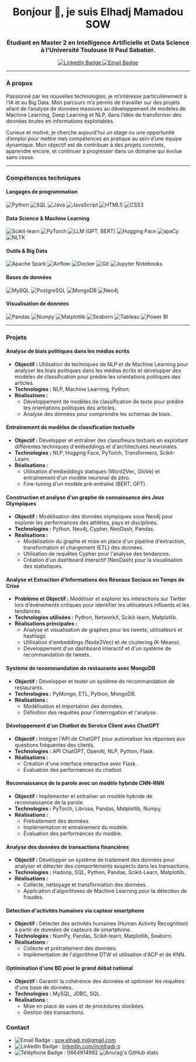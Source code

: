 
<h1 align="center">Bonjour 👋, je suis Elhadj Mamadou SOW</h1>
<h3 align="center">Étudiant en Master 2 en Intelligence Artificielle et Data Science à l'Université Toulouse III Paul Sabatier.</h3>

<p align="center">
  <a href="https://linkedin.com/in/elhadj-s">
    <img src="https://img.shields.io/badge/LinkedIn-0077B5?style=for-the-badge&logo=linkedin&logoColor=white" alt="LinkedIn Badge"/>
  </a>
  <a href="mailto:sow.elhadj.m@gmail.com">
    <img src="https://img.shields.io/badge/Email-D14836?style=for-the-badge&logo=gmail&logoColor=white" alt="Email Badge"/>
  </a>
</p>

---

### À propos 

Passionné par les nouvelles technologies, je m’intéresse particulièrement à l’IA et au Big Data.
Mon parcours m’a permis de travailler sur des projets allant de l’analyse de données massives au développement de modèles de Machine Learning, Deep Learning et NLP, dans l’idée de transformer des données brutes en informations exploitables.

Curieux et motivé, je cherche aujourd’hui un stage ou une opportunité d’emploi pour mettre mes compétences en pratique au sein d’une équipe dynamique. Mon objectif est de contribuer à des projets concrets, apprendre encore, et continuer à progresser dans un domaine qui évolue sans cesse.

---

### Compétences techniques

#### Langages de programmation
<p>
  <img src="https://img.shields.io/badge/Python-3776AB?style=for-the-badge&logo=python&logoColor=white" alt="Python" />
  <img src="https://img.shields.io/badge/SQL-4479A1?style=for-the-badge&logo=mysql&logoColor=white" alt="SQL" />
  <img src="https://img.shields.io/badge/Java-007396?style=for-the-badge&logo=java&logoColor=white" alt="Java" />
  <img src="https://img.shields.io/badge/JavaScript-F7DF1E?style=for-the-badge&logo=javascript&logoColor=black" alt="JavaScript" />
  <img src="https://img.shields.io/badge/HTML5-E34F26?style=for-the-badge&logo=html5&logoColor=white" alt="HTML5" />
  <img src="https://img.shields.io/badge/CSS3-1572B6?style=for-the-badge&logo=css3&logoColor=white" alt="CSS3" />
</p>

#### Data Science & Machine Learning
<p>
  <img src="https://img.shields.io/badge/Scikit--learn-F7931E?style=for-the-badge&logo=scikit-learn&logoColor=white" alt="Scikit-learn" />
  <img src="https://img.shields.io/badge/PyTorch-EE4C2C?style=for-the-badge&logo=pytorch&logoColor=white" alt="PyTorch" />
  <img src="https://img.shields.io/badge/LLM_(GPT,_BERT)-563D7C?style=for-the-badge" alt="LLM (GPT, BERT)" />
  <img src="https://img.shields.io/badge/Transformers-black?style=for-the-badge&logo=huggingface&logoColor=white" alt="Hugging Face" />
  <img src="https://img.shields.io/badge/spaCy-09A3D5?style=for-the-badge&logo=spacy&logoColor=white" alt="spaCy" />
  <img src="https://img.shields.io/badge/NLTK-2D3866?style=for-the-badge" alt="NLTK" />
</p>

#### Outils & Big Data
<p>
  <img src="https://img.shields.io/badge/Apache_Spark-E25A1C?style=for-the-badge&logo=apachespark&logoColor=white" alt="Apache Spark" />
  <img src="https://img.shields.io/badge/Airflow-017CEE?style=for-the-badge&logo=apacheairflow&logoColor=white" alt="Airflow" />
  <img src="https://img.shields.io/badge/Docker-2496ED?style=for-the-badge&logo=docker&logoColor=white" alt="Docker" />
  <img src="https://img.shields.io/badge/Git-F05032?style=for-the-badge&logo=git&logoColor=white" alt="Git" />
  <img src="https://img.shields.io/badge/Jupyter-F37626?style=for-the-badge&logo=jupyter&logoColor=white" alt="Jupyter Notebooks" />
</p>

#### Bases de données
<p>
  <img src="https://img.shields.io/badge/MySQL-4479A1?style=for-the-badge&logo=mysql&logoColor=white" alt="MySQL" />
  <img src="https://img.shields.io/badge/PostgreSQL-336791?style=for-the-badge&logo=postgresql&logoColor=white" alt="PostgreSQL" />
  <img src="https://img.shields.io/badge/MongoDB-47A248?style=for-the-badge&logo=mongodb&logoColor=white" alt="MongoDB" />
  <img src="https://img.shields.io/badge/Neo4j-4581C6?style=for-the-badge&logo=neo4j&logoColor=white" alt="Neo4j" />
</p>

#### Visualisation de données
<p>
  <img src="https://img.shields.io/badge/Pandas-150458?style=for-the-badge&logo=pandas&logoColor=white" alt="Pandas" />
  <img src="https://img.shields.io/badge/Numpy-013243?style=for-the-badge&logo=numpy&logoColor=white" alt="Numpy" />
  <img src="https://img.shields.io/badge/Matplotlib-black?style=for-the-badge&logo=matplotlib&logoColor=white" alt="Matplotlib" />
  <img src="https://img.shields.io/badge/Seaborn-1E90FF?style=for-the-badge&logo=seaborn&logoColor=white" alt="Seaborn" />
  <img src="https://img.shields.io/badge/Tableau-E97627?style=for-the-badge&logo=tableau&logoColor=white" alt="Tableau" />
  <img src="https://img.shields.io/badge/Power_BI-F2C811?style=for-the-badge&logo=power-bi&logoColor=black" alt="Power BI" />
</p>


---


### Projets 

####  Analyse de biais politiques dans les médias écrits
* **Objectif :** Utilisation de techniques de NLP et de Machine Learning pour analyser les biais politiques dans les médias écrits et développer des modèles de classification pour prédire les orientations politiques des articles.
* **Technologies :** NLP, Machine Learning, Python.
* **Réalisations :**
    * Développement de modèles de classification de texte pour prédire les orientations politiques des articles.
    * Analyse des données pour comprendre les schémas de biais.

#### Entraînement de modèles de classification textuelle
* **Objectif :** Développer et entraîner des classifieurs textuels en exploitant différentes techniques d'embeddings et d'architectures neuronales.
* **Technologies :** NLP, Hugging Face, PyTorch, Transformers, Scikit-Learn.
* **Réalisations :**
    * Utilisation d'embeddings statiques (Word2Vec, GloVe) et entraînement d'un modèle neuronal de zéro.
    * Fine-tuning d'un modèle pré-entraîné (BERT, GPT).



####  Construction et analyse d'un graphe de connaissance des Jeux Olympiques
* **Objectif :** Modélisation des données olympiques sous Neo4j pour explorer les performances des athlètes, pays et disciplines.
* **Technologies :** Python, Neo4j, Cypher, NeoDash, Pandas.
* **Réalisations :**
    * Modélisation du graphe et mise en place d'un pipeline d'extraction, transformation et chargement (ETL) des données.
    * Utilisation de requêtes Cypher pour l'analyse des tendances.
    * Création d'un dashboard interactif (NeoDash) pour la visualisation des statistiques.


#### Analyse et Extraction d'Informations des Réseaux Sociaux en Temps de Crise
* **Problème et Objectif :** Modéliser et explorer les interactions sur Twitter lors d'événements critiques pour identifier les utilisateurs influents et les tendances.
* **Technologies utilisées :** Python, NetworkX, Scikit-learn, Matplotlib.
* **Réalisations principales :**
    * Analyse et visualisation de graphes pour les tweets, utilisateurs et hashtags.
    * Utilisation d'embeddings (Node2Vec) et de clustering (K-Means).
    * Développement d'un dashboard interactif et d'un système de recommandation de tweets.


####  Système de recommandation de restaurants avec MongoDB
* **Objectif :** Développer et tester un système de recommandation de restaurants.
* **Technologies :** PyMongo, ETL, Python, MongoDB.
* **Réalisations :**
    * Modélisation et importation des données.
    * Définition des requêtes pour l'interrogation et l'analyse.


####  Développement d'un Chatbot de Service Client avec ChatGPT
* **Objectif :** Intégrer l'API de ChatGPT pour automatiser les réponses aux questions fréquentes des clients.
* **Technologies :** API ChatGPT, OpenAI, NLP, Python, Flask.
* **Réalisations :**
    * Création d'une interface interactive avec Flask.
    * Évaluation des performances du chatbot.

####  Reconnaissance de la parole avec un modèle hybride CNN-RNN
* **Objectif :** Implémenter et entraîner un modèle hybride de reconnaissance de la parole.
* **Technologies :** PyTorch, Librosa, Pandas, Matplotlib, Numpy.
* **Réalisations  :**
    * Prétraitement des données.
    * Implémentation et entraînement du modèle.
    * Évaluation des performances du modèle.


#### Analyse des données de transactions financières
* **Objectif :** Développer un système de traitement des données pour analyser et détecter des comportements suspects dans les transactions.
* **Technologies :** Hadoop, SQL, Python, Pandas, Scikit-Learn, Matplotlib.
* **Réalisations :**
    * Collecte, nettoyage et transformation des données.
    * Application d'algorithmes de Machine Learning pour la détection de fraudes.


#### Détection d'activités humaines via capteur smartphone
* **Objectif :** Détecter des activités humaines (Human Activity Recognition) à partir de données de capteurs de smartphone.
* **Technologies :** NumPy, Pandas, Scikit-learn, Matplotlib, Seaborn.
* **Réalisations :**
    * Collecte et prétraitement des données.
    * Implémentation de l'algorithme DTW et utilisation d'ACP et de KNN.


#### Optimisation d'une BD pour le grand débat national
* **Objectif :** Garantir la cohérence des données et optimiser les requêtes d'une base de données.
* **Technologies :** MySQL, JDBC, SQL.
* **Réalisations :**
    * Mise en place de vues et de procédures stockées.
    * Gestion des transactions.


###  Contact

* <img src="https://img.shields.io/badge/Email-D14836?style=for-the-badge&logo=gmail&logoColor=white" alt="Email Badge"/> : sow.elhadj.m@gmail.com 
* <img src="https://img.shields.io/badge/LinkedIn-0077B5?style=for-the-badge&logo=linkedin&logoColor=white" alt="LinkedIn Badge"/> : [linkedin.com/in/elhadj-s](https://linkedin.com/in/elhadj-s) 
* <img src="https://img.shields.io/badge/Téléphone-0664914992-0077B5?style=for-the-badge&logo=phone&logoColor=white" alt="Téléphone Badge"/> : 0664914992 
![Anurag's GitHub stats](https://github-readme-stats.vercel.app/api?emsow=anuraghazra&show_icons=true&theme=radical)
